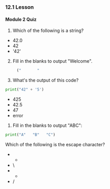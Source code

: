 ### 12.1 Lesson
#### Module 2 Quiz

1. Which of the following is a string?
- 42.0
- 42
- '42'
  
2. Fill in the blanks to output "Welcome".
``` Python
     ("       " 
```

3. What's the output of this code?
``` Python
print("42" + '5')
```
- 425
- 42.5
- 47
- error

1. Fill in the blanks to output "ABC":
``` Python
print("A"   "B"   "C")
```

Which of the following is the escape character?
- +
- \
- *
- /